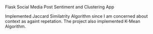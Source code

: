 Flask Social Media Post Sentiment and Clustering App

Implemented Jaccard Similatrity Algorithm since I am concerned about context as againt repetation.
The project also implemented K-Mean Algorithm. 
